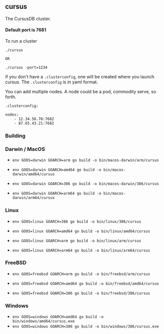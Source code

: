 ## cursus
The CursusDB cluster.


#### Default port is 7681

To run a cluster 
``` 
./cursus

OR

./cursus -port=1234
```

if you don't have a ``.clusterconfig``, one will be created where you launch cursus.  The ``.clusterconfig`` is in yaml format.

You can add multiple nodes.  A node could be a pod, commodity serve, so forth.

``.clusterconfig:``
``` 
nodes:
    - 12.34.56.78:7682
    - 87.65.43.21:7682

```


### Building

### Darwin / MacOS

- ``env GOOS=darwin GOARCH=arm go build -o bin/macos-darwin/arm/cursus``

- ``env GOOS=darwin GOARCH=amd64 go build -o bin/macos-darwin/amd64/cursus``

- ``env GOOS=darwin GOARCH=386 go build -o bin/macos-darwin/386/cursus``

- ``env GOOS=darwin GOARCH=arm64 go build -o bin/macos-darwin/arm64/cursus``

### Linux
- ``env GOOS=linux GOARCH=386 go build -o bin/linux/386/cursus``

- ``env GOOS=linux GOARCH=amd64 go build -o bin/linux/amd64/cursus``

- ``env GOOS=linux GOARCH=arm go build -o bin/linux/arm/cursus``

- ``env GOOS=linux GOARCH=arm64 go build -o bin/linux/arm64/cursus``

### FreeBSD

- ``env GOOS=freebsd GOARCH=arm go build -o bin/freebsd/arm/cursus``

- ``env GOOS=freebsd GOARCH=amd64 go build -o bin/freebsd/amd64/cursus``

- ``env GOOS=freebsd GOARCH=386 go build -o bin/freebsd/386/cursus``


### Windows
- ``env GOOS=windows GOARCH=amd64 go build -o bin/windows/amd64/cursus.exe``
- ``env GOOS=windows GOARCH=386 go build -o bin/windows/386/cursus.exe``

